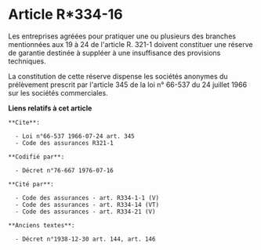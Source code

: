 # Article R*334-16

Les entreprises agréées pour pratiquer une ou plusieurs des branches mentionnées aux 19 à 24 de l'article R. 321-1 doivent
constituer une réserve de garantie destinée à suppléer à une insuffisance des provisions techniques.

La constitution de cette réserve dispense les sociétés anonymes du prélèvement prescrit par l'article 345 de la loi n° 66-537
du 24 juillet 1966 sur les sociétés commerciales.

**Liens relatifs à cet article**

	**Cite**:

	  - Loi n°66-537 1966-07-24 art. 345
	  - Code des assurances R321-1

	**Codifié par**:

	  - Décret n°76-667 1976-07-16

	**Cité par**:

	  - Code des assurances - art. R334-1-1 (V)
	  - Code des assurances - art. R334-14 (VT)
	  - Code des assurances - art. R334-21 (V)

	**Anciens textes**:

	  - Décret n°1938-12-30 art. 144, art. 146
